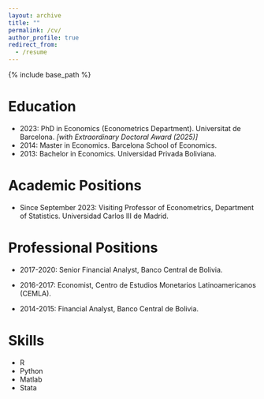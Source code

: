 ```yaml
---
layout: archive
title: ""
permalink: /cv/
author_profile: true
redirect_from:
  - /resume
---
```


{% include base_path %}

Education
======

* 2023: PhD in Economics (Econometrics Department). Universitat de Barcelona.
*[with Extraordinary Doctoral Award (2025)]*
* 2014: Master in Economics. Barcelona School of Economics.
* 2013: Bachelor in Economics. Universidad Privada Boliviana.


Academic Positions
======
* Since September 2023: Visiting Professor of Econometrics, Department of Statistics. Universidad Carlos III de Madrid.

Professional Positions
======
* 2017-2020: Senior Financial Analyst, Banco Central de Bolivia.

* 2016-2017: Economist, Centro de Estudios Monetarios Latinoamericanos (CEMLA).

* 2014-2015: Financial Analyst, Banco Central de Bolivia.

  
Skills
======
* R
* Python
* Matlab
* Stata
